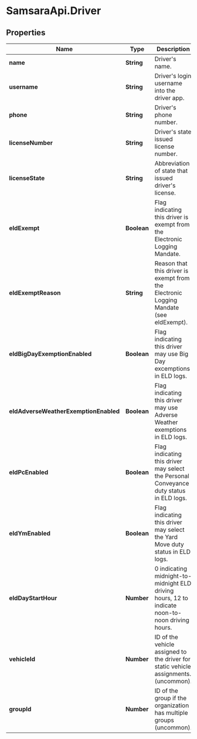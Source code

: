 # SamsaraApi.Driver

## Properties
Name | Type | Description | Notes
------------ | ------------- | ------------- | -------------
**name** | **String** | Driver&#39;s name. | 
**username** | **String** | Driver&#39;s login username into the driver app. | [optional] 
**phone** | **String** | Driver&#39;s phone number. | [optional] 
**licenseNumber** | **String** | Driver&#39;s state issued license number. | [optional] 
**licenseState** | **String** | Abbreviation of state that issued driver&#39;s license. | [optional] 
**eldExempt** | **Boolean** | Flag indicating this driver is exempt from the Electronic Logging Mandate. | [optional] 
**eldExemptReason** | **String** | Reason that this driver is exempt from the Electronic Logging Mandate (see eldExempt). | [optional] 
**eldBigDayExemptionEnabled** | **Boolean** | Flag indicating this driver may use Big Day excemptions in ELD logs. | [optional] 
**eldAdverseWeatherExemptionEnabled** | **Boolean** | Flag indicating this driver may use Adverse Weather exemptions in ELD logs. | [optional] 
**eldPcEnabled** | **Boolean** | Flag indicating this driver may select the Personal Conveyance duty status in ELD logs. | [optional] [default to false]
**eldYmEnabled** | **Boolean** | Flag indicating this driver may select the Yard Move duty status in ELD logs. | [optional] [default to false]
**eldDayStartHour** | **Number** | 0 indicating midnight-to-midnight ELD driving hours, 12 to indicate noon-to-noon driving hours. | [optional] 
**vehicleId** | **Number** | ID of the vehicle assigned to the driver for static vehicle assignments. (uncommon). | [optional] 
**groupId** | **Number** | ID of the group if the organization has multiple groups (uncommon). | [optional] 


